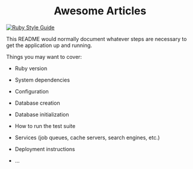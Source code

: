 <h1 align="center">
  Awesome Articles
</h1>

[![Ruby Style Guide](https://img.shields.io/badge/code_style-rubocop-brightgreen.svg)](https://github.com/rubocop-hq/rubocop)

This README would normally document whatever steps are necessary to get the
application up and running.

Things you may want to cover:

* Ruby version

* System dependencies

* Configuration

* Database creation

* Database initialization

* How to run the test suite

* Services (job queues, cache servers, search engines, etc.)

* Deployment instructions

* ...
